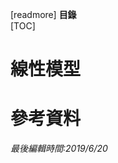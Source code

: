 
[readmore]
**目錄**  
[TOC]
# 線性模型

# 參考資料

*最後編輯時間:2019/6/20*

<!--tags:
-->
<!--stackedit_data:
eyJoaXN0b3J5IjpbLTE0NTEyNTgwMjhdfQ==
-->